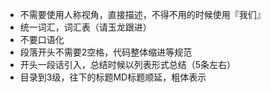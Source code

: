 - 不需要使用人称视角，直接描述，不得不用的时候使用『我们』
- 统一词汇，词汇表（请玉龙跟进）
- 不要口语化
- 段落开头不需要2空格，代码整体缩进等规范
- 开头一段话引入，总结时候以列表形式总结（5条左右）
- 目录到3级，往下的标题MD标题顺延，粗体表示



